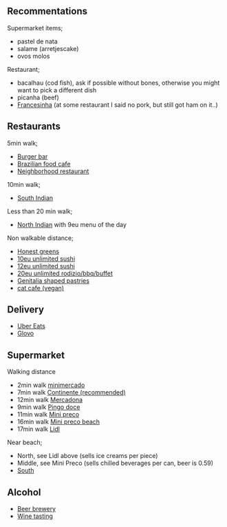 
## Recommentations

Supermarket items;
- pastel de nata
- salame (arretjescake)
- ovos molos

Restaurant;
- bacalhau (cod fish), ask if possible without bones, otherwise you might want to pick a different dish
- picanha (beef)
- [Francesinha](https://cafesantiago.pt/#francesinha) (at some restaurant I said no pork, but still got ham on it..)


## Restaurants

5min walk;
- [Burger bar](geo:41.179112,-8.675373?q=41.179112,-8.675373(Burru's+slow+meat))
- [Brazilian food cafe](geo:41.180424,-8.679084?q=41.1803545,41.180424,-8.679084(Taska+do+Brazuca+-+Caf%C3%A9+e+Restaurante+Brasileiro))
- [Neighborhood restaurant](geo:41.180847,-8.678378?q=41.180847,-8.678378(Mister+Bombastic))

10min walk;
- [South Indian](geo:41.179693,-8.683621?q=41.179693,-8.683621(Restaurante+Swaad))

Less than 20 min walk;
- [North Indian](geo:41.179283,-8.689423?q=41.179283,-8.689423(Masala+Magic+Indian+Tandoori+Resturante)) with 9eu menu of the day


Non walkable distance;
- [Honest greens](geo:41.147866,-8.606494?q=41.147866,-8.606494(Honest+Greens+Santa+Catarina))
- [10eu unlimited sushi](geo:41.1442991,-8.60569?q=41.1442991,-8.60569(Tokyo+Sushi))
- [12eu unlimited sushi](geo:41.1551498,-8.628450?q=41.1551498,-8.628450(Rakuya+Restaurante+Japon%C3%AAs))
- [20eu unlimited rodizio/bbq/buffet](geo:41.180965,-8.654543?q=41.180965,-8.654543(Fogo+de+Ch%C3%A3o+Norte+Shopping))
- [Genitalia shaped pastries](geo:41.1471708,-8.61708?q=41.1471708,-8.61708(Pirocaria))
- [cat cafe (vegan)](geo:41.145912,-8.597657?q=41.145912,-8.597657(O+Porto+dos+gatos))


## Delivery

- [Uber Eats](https://www.ubereats.com/pt-en/feed?diningMode=DELIVERY&pl=JTdCJTIyYWRkcmVzcyUyMiUzQSUyMlIuJTIwQXVzdHIlQzMlQTFsaWFzJTIwMzQwJTIyJTJDJTIycmVmZXJlbmNlJTIyJTNBJTIyQ2hJSnV3eVJOa1J2SkEwUklSMWk2UGdTUk1zJTIyJTJDJTIycmVmZXJlbmNlVHlwZSUyMiUzQSUyMmdvb2dsZV9wbGFjZXMlMjIlMkMlMjJsYXRpdHVkZSUyMiUzQTQxLjE4MTE2JTJDJTIybG9uZ2l0dWRlJTIyJTNBLTguNjc1NDc2JTdE)
- [Glovo](https://glovoapp.com/pt/en/porto/)

## Supermarket

Walking distance
- 2min walk [minimercado](geo:41.180190,-8.675155?q=41.180190,-8.675155(Minimercado+costa))
- 7min walk [Continente (recommended)](geo:41.1790924,-8.6808559?q=41.1790924,-8.6808559(Continente+Bom+Dia))
- 12min walk [Mercadona](geo:41.177139,-8.682037?q=41.177139,-8.682037(Mercadona))
- 9min walk [Pingo doce](geo:41.180885,-8.682489?q=41.180885,-8.682489(Pingo+Doce))
- 11min walk [Mini preco](geo:41.184996,-8.681085?q=41.184996,-8.681085(Minipreco))
- 16min walk [Mini preco beach](geo:41.178517,-8.688901?q=41.178517,-8.688901(Minipre%C3%A7o))
- 17min walk [Lidl](geo:41.179610,-8.690402?q=41.179610,-8.690402(Lidl+Matosinhos+Sul))

Near beach;
- North, see Lidl above (sells ice creams per piece)
- Middle, see Mini Preco (sells chilled beverages per can, beer is 0.59)
- [South](geo:41.175230,-8.688930?q=41.175230,-8.688930(Pingo+Doce))


## Alcohol

- [Beer brewery](https://www.cervejacolossus.pt/home)
- [Wine tasting](https://blog.winetourismportugal.com/10-wine-tours-you-cant-miss-in-porto)

